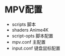 # MPV配置
- scripts         脚本
- shaders         Anime4K
- script-opts     脚本配置
- mpv.conf        主配置
- input.conf      键盘鼠标配置
